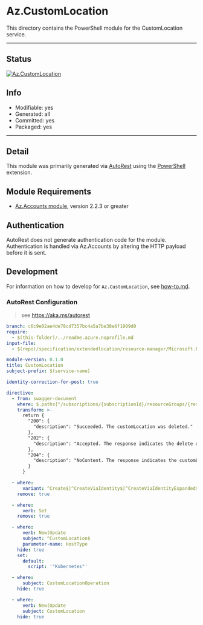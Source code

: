 <!-- region Generated -->
# Az.CustomLocation
This directory contains the PowerShell module for the CustomLocation service.

---
## Status
[![Az.CustomLocation](https://img.shields.io/powershellgallery/v/Az.CustomLocation.svg?style=flat-square&label=Az.CustomLocation "Az.CustomLocation")](https://www.powershellgallery.com/packages/Az.CustomLocation/)

## Info
- Modifiable: yes
- Generated: all
- Committed: yes
- Packaged: yes

---
## Detail
This module was primarily generated via [AutoRest](https://github.com/Azure/autorest) using the [PowerShell](https://github.com/Azure/autorest.powershell) extension.

## Module Requirements
- [Az.Accounts module](https://www.powershellgallery.com/packages/Az.Accounts/), version 2.2.3 or greater

## Authentication
AutoRest does not generate authentication code for the module. Authentication is handled via Az.Accounts by altering the HTTP payload before it is sent.

## Development
For information on how to develop for `Az.CustomLocation`, see [how-to.md](how-to.md).
<!-- endregion -->

### AutoRest Configuration
> see https://aka.ms/autorest

``` yaml
branch: c6c9e02ae4de78cd7357bc4a5a7be38e6f1909d0
require:
  - $(this-folder)/../readme.azure.noprofile.md
input-file: 
  - $(repo)/specification/extendedlocation/resource-manager/Microsoft.ExtendedLocation/stable/2021-08-15/customlocations.json

module-version: 0.1.0
title: CustomLocation
subject-prefix: $(service-name)

identity-correction-for-post: true

directive:
  - from: swagger-document 
    where: $.paths["/subscriptions/{subscriptionId}/resourceGroups/{resourceGroupName}/providers/Microsoft.ExtendedLocation/customLocations/{resourceName}"].delete.responses
    transform: >-
      return {
        "200": {
          "description": "Succeeded. The customLocation was deleted."
        },
        "202": {
          "description": "Accepted. The response indicates the delete operation is performed in the background."
        },
        "204": {
          "description": "NoContent. The response indicates the customLocation resource is already deleted."
        }
      }

  - where:
      variant: ^Create$|^CreateViaIdentity$|^CreateViaIdentityExpanded$|^Update$|^UpdateViaIdentity$
    remove: true

  - where:
      verb: Set
    remove: true

  - where:
      verb: New|Update
      subject: ^CustomLocation$
      parameter-name: HostType
    hide: true
    set:
      default:
        script: '"Kubernetes"'

  - where:
      subject: CustomLocationOperation
    hide: true

  - where:
      verb: New|Update
      subject: CustomLocation
    hide: true
```
